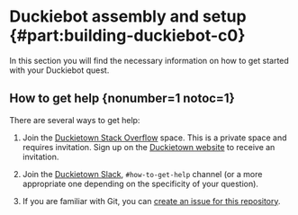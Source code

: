# Duckiebot assembly and setup {#part:building-duckiebot-c0}

In this section you will find the necessary information on how to get started with your Duckiebot quest.


## How to get help {nonumber=1 notoc=1}

There are several ways to get help:

1. Join the [Duckietown Stack Overflow](https://stackoverflow.com/c/duckietown/questions) space. This is a private space and requires invitation. Sign up on the [Duckietown website](https://www.duckietown.org/site/register) to receive an invitation.

2. Join the [Duckietown Slack](https://join.slack.com/t/duckietown/shared_invite/enQtNTU0Njk4NzU2NTY1LWM2YzdlNmJmOTg4MzAyODc2YTI3YTc5MzE2MThkZGUwYTFkZWQ4M2ZlZGU1YTZhYjg5YTgzNDkyMzI2ZjNhZWE), `#how-to-get-help` channel (or a more appropriate one depending on the specificity of your question).

<!--

3. If you are not familiar with Git, use the "Ask a question on the website" link at the end of each page. This creates a question on [the questions part][questions] of the website.  

-->

3. If you are familiar with Git, you can [create an issue for this repository][issues].

[issues]: https://github.com/duckietown/docs-opmanual_duckiebot/issues

[questions]: https://www.duckietown.org/questions

